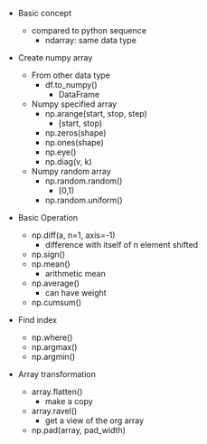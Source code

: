 - Basic concept
  - compared to python sequence
    - ndarray: same data type 


- Create numpy array 
  - From other data type 
    - df.to_numpy()
      - DataFrame 
  - Numpy specified array 
    - np.arange(start, stop, step)
      - [start, stop)
    - np.zeros(shape)
    - np.ones(shape)
    - np.eye()
    - np.diag(v, k)
  - Numpy random array 
    - np.random.random()
      - [0,1)
    - np.random.uniform()


- Basic Operation
  - np.diff(a, n=1, axis=-1)
    - difference with itself of n element shifted
  - np.sign()
  - np.mean()
    - arithmetic mean 
  - np.average()
    - can have weight 
  - np.cumsum()


- Find index
  - np.where()
  - np.argmax()
  - np.argmin()


- Array transformation
  - array.flatten()
    - make a copy 
  - array.ravel()
    - get a view of the org array 
  - np.pad(array, pad_width)